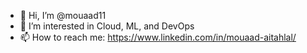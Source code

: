 - 👋 Hi, I’m @mouaad11
- 👀 I’m interested in Cloud, ML, and DevOps
- 📫 How to reach me: https://www.linkedin.com/in/mouaad-aitahlal/

<!---
mouaad11/mouaad11 is a ✨ special ✨ repository because its `README.md` (this file) appears on your GitHub profile.
You can click the Preview link to take a look at your changes.
--->
